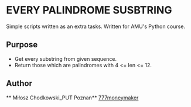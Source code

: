 # EVERY PALINDROME SUSBTRING
Simple scripts written as an extra tasks.
Written for AMU's Python course.

Purpose
-----
* Get every substring from given sequence.
* Return those which are palindromes with 4 <= len <= 12.

Author
-----
** Miłosz Chodkowski_PUT Poznan** [777moneymaker](https://github.com/777moneymaker)
